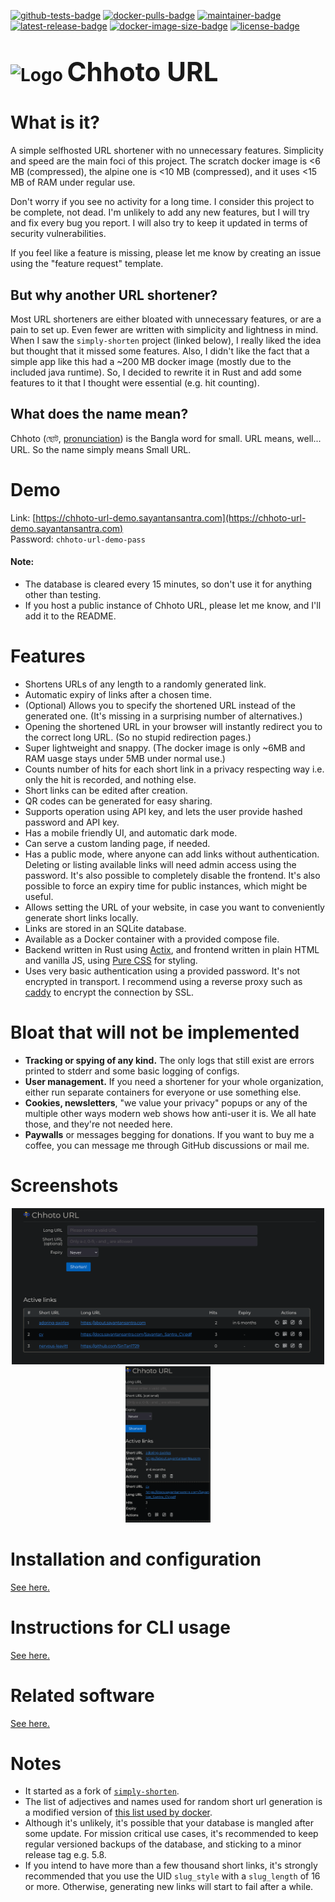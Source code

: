 <!-- SPDX-FileCopyrightText: 2023 Sayantan Santra <sayantan.santra689@gmail.com> -->
<!-- SPDX-License-Identifier: MIT -->

[![github-tests-badge](https://github.com/SinTan1729/chhoto-url/actions/workflows/rust_tests.yml/badge.svg)](https://github.com/SinTan1729/chhoto-url/actions/workflows/rust_tests.yml)
[![docker-pulls-badge](https://img.shields.io/docker/pulls/sintan1729/chhoto-url)](https://hub.docker.com/r/sintan1729/chhoto-url)
[![maintainer-badge](https://img.shields.io/badge/maintainer-SinTan1729-blue)](https://github.com/SinTan1729)
[![latest-release-badge](https://img.shields.io/github/v/release/SinTan1729/chhoto-url?label=latest%20release)](https://github.com/SinTan1729/chhoto-url/releases/latest)
[![docker-image-size-badge](https://img.shields.io/docker/image-size/sintan1729/chhoto-url)](https://hub.docker.com/r/sintan1729/chhoto-url/tags)
[![license-badge](https://img.shields.io/github/license/SinTan1729/chhoto-url)](https://spdx.org/licenses/MIT.html)

# ![Logo](resources/assets/favicon-32.png) <span style="font-size:42px">Chhoto URL</span>

# What is it?

A simple selfhosted URL shortener with no unnecessary features. Simplicity
and speed are the main foci of this project. The scratch docker image is <6 MB (compressed),
the alpine one is <10 MB (compressed), and it uses <15 MB of RAM under regular use.

Don't worry if you see no activity for a long time. I consider this project
to be complete, not dead. I'm unlikely to add any new features, but I will try
and fix every bug you report. I will also try to keep it updated in terms of
security vulnerabilities.

If you feel like a feature is missing, please let me know by creating an issue
using the "feature request" template.

## But why another URL shortener?

Most URL shorteners are either bloated with unnecessary features, or are a pain to set up.
Even fewer are written with simplicity and lightness in mind. When I saw the `simply-shorten`
project (linked below), I really liked the idea but thought that it missed some features. Also,
I didn't like the fact that a simple app like this had a ~200 MB docker image (mostly due to the
included java runtime). So, I decided to rewrite it in Rust and add some features to it that I
thought were essential (e.g. hit counting).

## What does the name mean?

Chhoto (ছোট, [pronunciation](https://en.wiktionary.org/wiki/ছোট)) is the Bangla word
for small. URL means, well... URL. So the name simply means Small URL.

# Demo

Link: [https://chhoto-url-demo.sayantansantra.com](https://chhoto-url-demo.sayantansantra.com)  
Password: `chhoto-url-demo-pass`

#### Note:

- The database is cleared every 15 minutes, so don't use it for anything other than testing.
- If you host a public instance of Chhoto URL, please let me know, and I'll add it to the README.

# Features

- Shortens URLs of any length to a randomly generated link.
- Automatic expiry of links after a chosen time.
- (Optional) Allows you to specify the shortened URL instead of the generated
  one. (It's missing in a surprising number of alternatives.)
- Opening the shortened URL in your browser will instantly redirect you
  to the correct long URL. (So no stupid redirection pages.)
- Super lightweight and snappy. (The docker image is only ~6MB and RAM uasge
  stays under 5MB under normal use.)
- Counts number of hits for each short link in a privacy respecting way
  i.e. only the hit is recorded, and nothing else.
- Short links can be edited after creation.
- QR codes can be generated for easy sharing.
- Supports operation using API key, and lets the user provide hashed password and API key.
- Has a mobile friendly UI, and automatic dark mode.
- Can serve a custom landing page, if needed.
- Has a public mode, where anyone can add links without authentication. Deleting
  or listing available links will need admin access using the password. It's also
  possible to completely disable the frontend. It's also possible to force an expiry
  time for public instances, which might be useful.
- Allows setting the URL of your website, in case you want to conveniently
  generate short links locally.
- Links are stored in an SQLite database.
- Available as a Docker container with a provided compose file.
- Backend written in Rust using [Actix](https://actix.rs/), and frontend
  written in plain HTML and vanilla JS, using [Pure CSS](https://purecss.io/)
  for styling.
- Uses very basic authentication using a provided password. It's not encrypted in transport.
  I recommend using a reverse proxy such as [caddy](https://caddyserver.com/) to
  encrypt the connection by SSL.

# Bloat that will not be implemented

- **Tracking or spying of any kind.** The only logs that still exist are
  errors printed to stderr and some basic logging of configs.
- **User management.** If you need a shortener for your whole organization, either
  run separate containers for everyone or use something else.
- **Cookies, newsletters**, "we value your privacy" popups or any of the multiple
  other ways modern web shows how anti-user it is. We all hate those, and they're
  not needed here.
- **Paywalls** or messages begging for donations. If you want to buy me a coffee,
  you can message me through GitHub discussions or mail me.

# Screenshots

<p align="middle">
  <img src="screenshot-desktop.webp" height="250" alt="desktop screenshot" />
  <img src="screenshot-mobile.webp" height="250" alt="mobile screenshot" />
</p>

# Installation and configuration

[See here.](./INSTALLATION.md)

# Instructions for CLI usage

[See here.](./CLI.md)

# Related software

[See here.](./TOOLS.md)

# Notes

- It started as a fork of [`simply-shorten`](https://gitlab.com/draganczukp/simply-shorten).
- The list of adjectives and names used for random short url generation is a modified
  version of [this list used by docker](https://github.com/moby/moby/blob/master/pkg/namesgenerator/names-generator.go).
- Although it's unlikely, it's possible that your database is mangled after some update. For mission critical use cases,
  it's recommended to keep regular versioned backups of the database, and sticking to a minor release tag e.g. 5.8.
- If you intend to have more than a few thousand short links, it's strongly recommended that you use the UID `slug_style`
  with a `slug_length` of 16 or more. Otherwise, generating new links will start to fail after a while.
